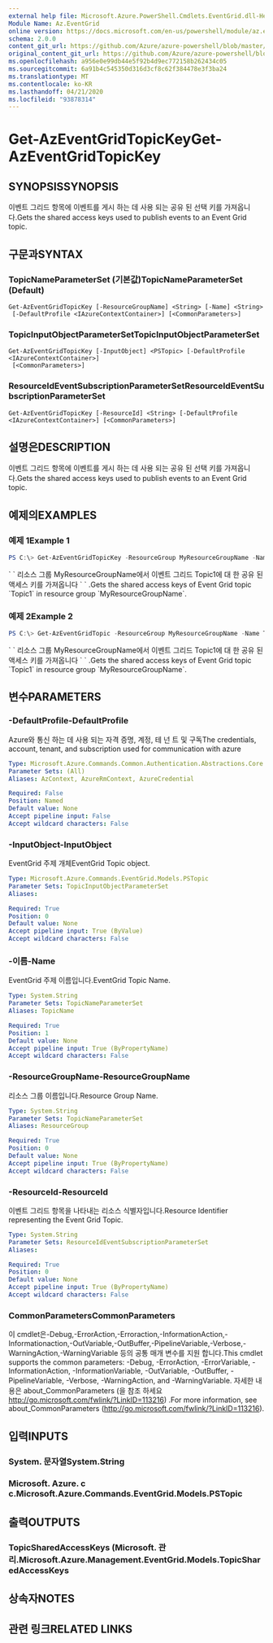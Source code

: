```yaml
---
external help file: Microsoft.Azure.PowerShell.Cmdlets.EventGrid.dll-Help.xml
Module Name: Az.EventGrid
online version: https://docs.microsoft.com/en-us/powershell/module/az.eventgrid/get-azeventgridtopickey
schema: 2.0.0
content_git_url: https://github.com/Azure/azure-powershell/blob/master/src/EventGrid/EventGrid/help/Get-AzEventGridTopicKey.md
original_content_git_url: https://github.com/Azure/azure-powershell/blob/master/src/EventGrid/EventGrid/help/Get-AzEventGridTopicKey.md
ms.openlocfilehash: a956e0e99db44e5f92b4d9ec772158b262434c05
ms.sourcegitcommit: 6a91b4c545350d316d3cf8c62f384478e3f3ba24
ms.translationtype: MT
ms.contentlocale: ko-KR
ms.lasthandoff: 04/21/2020
ms.locfileid: "93878314"
---
```

# <span data-ttu-id="90505-101">Get-AzEventGridTopicKey</span><span class="sxs-lookup"><span data-stu-id="90505-101">Get-AzEventGridTopicKey</span></span>

## <span data-ttu-id="90505-102">SYNOPSIS</span><span class="sxs-lookup"><span data-stu-id="90505-102">SYNOPSIS</span></span>
<span data-ttu-id="90505-103">이벤트 그리드 항목에 이벤트를 게시 하는 데 사용 되는 공유 된 선택 키를 가져옵니다.</span><span class="sxs-lookup"><span data-stu-id="90505-103">Gets the shared access keys used to publish events to an Event Grid topic.</span></span>

## <span data-ttu-id="90505-104">구문과</span><span class="sxs-lookup"><span data-stu-id="90505-104">SYNTAX</span></span>

### <span data-ttu-id="90505-105">TopicNameParameterSet (기본값)</span><span class="sxs-lookup"><span data-stu-id="90505-105">TopicNameParameterSet (Default)</span></span>
```
Get-AzEventGridTopicKey [-ResourceGroupName] <String> [-Name] <String>
 [-DefaultProfile <IAzureContextContainer>] [<CommonParameters>]
```

### <span data-ttu-id="90505-106">TopicInputObjectParameterSet</span><span class="sxs-lookup"><span data-stu-id="90505-106">TopicInputObjectParameterSet</span></span>
```
Get-AzEventGridTopicKey [-InputObject] <PSTopic> [-DefaultProfile <IAzureContextContainer>]
 [<CommonParameters>]
```

### <span data-ttu-id="90505-107">ResourceIdEventSubscriptionParameterSet</span><span class="sxs-lookup"><span data-stu-id="90505-107">ResourceIdEventSubscriptionParameterSet</span></span>
```
Get-AzEventGridTopicKey [-ResourceId] <String> [-DefaultProfile <IAzureContextContainer>] [<CommonParameters>]
```

## <span data-ttu-id="90505-108">설명은</span><span class="sxs-lookup"><span data-stu-id="90505-108">DESCRIPTION</span></span>
<span data-ttu-id="90505-109">이벤트 그리드 항목에 이벤트를 게시 하는 데 사용 되는 공유 된 선택 키를 가져옵니다.</span><span class="sxs-lookup"><span data-stu-id="90505-109">Gets the shared access keys used to publish events to an Event Grid topic.</span></span>

## <span data-ttu-id="90505-110">예제의</span><span class="sxs-lookup"><span data-stu-id="90505-110">EXAMPLES</span></span>

### <span data-ttu-id="90505-111">예제 1</span><span class="sxs-lookup"><span data-stu-id="90505-111">Example 1</span></span>
```powershell
PS C:\> Get-AzEventGridTopicKey -ResourceGroup MyResourceGroupName -Name Topic1
```

<span data-ttu-id="90505-112">\` \` 리소스 그룹 MyResourceGroupName에서 이벤트 그리드 Topic1에 대 한 공유 된 액세스 키를 가져옵니다 \` \` .</span><span class="sxs-lookup"><span data-stu-id="90505-112">Gets the shared access keys of Event Grid topic \`Topic1\` in resource group \`MyResourceGroupName\`.</span></span>

### <span data-ttu-id="90505-113">예제 2</span><span class="sxs-lookup"><span data-stu-id="90505-113">Example 2</span></span>
```powershell
PS C:\> Get-AzEventGridTopic -ResourceGroup MyResourceGroupName -Name Topic1 | Get-AzEventGridTopicKey
```

<span data-ttu-id="90505-114">\` \` 리소스 그룹 MyResourceGroupName에서 이벤트 그리드 Topic1에 대 한 공유 된 액세스 키를 가져옵니다 \` \` .</span><span class="sxs-lookup"><span data-stu-id="90505-114">Gets the shared access keys of Event Grid topic \`Topic1\` in resource group \`MyResourceGroupName\`.</span></span>

## <span data-ttu-id="90505-115">변수</span><span class="sxs-lookup"><span data-stu-id="90505-115">PARAMETERS</span></span>

### <span data-ttu-id="90505-116">-DefaultProfile</span><span class="sxs-lookup"><span data-stu-id="90505-116">-DefaultProfile</span></span>
<span data-ttu-id="90505-117">Azure와 통신 하는 데 사용 되는 자격 증명, 계정, 테 넌 트 및 구독</span><span class="sxs-lookup"><span data-stu-id="90505-117">The credentials, account, tenant, and subscription used for communication with azure</span></span>

```yaml
Type: Microsoft.Azure.Commands.Common.Authentication.Abstractions.Core.IAzureContextContainer
Parameter Sets: (All)
Aliases: AzContext, AzureRmContext, AzureCredential

Required: False
Position: Named
Default value: None
Accept pipeline input: False
Accept wildcard characters: False
```

### <span data-ttu-id="90505-118">-InputObject</span><span class="sxs-lookup"><span data-stu-id="90505-118">-InputObject</span></span>
<span data-ttu-id="90505-119">EventGrid 주제 개체</span><span class="sxs-lookup"><span data-stu-id="90505-119">EventGrid Topic object.</span></span>

```yaml
Type: Microsoft.Azure.Commands.EventGrid.Models.PSTopic
Parameter Sets: TopicInputObjectParameterSet
Aliases:

Required: True
Position: 0
Default value: None
Accept pipeline input: True (ByValue)
Accept wildcard characters: False
```

### <span data-ttu-id="90505-120">-이름</span><span class="sxs-lookup"><span data-stu-id="90505-120">-Name</span></span>
<span data-ttu-id="90505-121">EventGrid 주제 이름입니다.</span><span class="sxs-lookup"><span data-stu-id="90505-121">EventGrid Topic Name.</span></span>

```yaml
Type: System.String
Parameter Sets: TopicNameParameterSet
Aliases: TopicName

Required: True
Position: 1
Default value: None
Accept pipeline input: True (ByPropertyName)
Accept wildcard characters: False
```

### <span data-ttu-id="90505-122">-ResourceGroupName</span><span class="sxs-lookup"><span data-stu-id="90505-122">-ResourceGroupName</span></span>
<span data-ttu-id="90505-123">리소스 그룹 이름입니다.</span><span class="sxs-lookup"><span data-stu-id="90505-123">Resource Group Name.</span></span>

```yaml
Type: System.String
Parameter Sets: TopicNameParameterSet
Aliases: ResourceGroup

Required: True
Position: 0
Default value: None
Accept pipeline input: True (ByPropertyName)
Accept wildcard characters: False
```

### <span data-ttu-id="90505-124">-ResourceId</span><span class="sxs-lookup"><span data-stu-id="90505-124">-ResourceId</span></span>
<span data-ttu-id="90505-125">이벤트 그리드 항목을 나타내는 리소스 식별자입니다.</span><span class="sxs-lookup"><span data-stu-id="90505-125">Resource Identifier representing the Event Grid Topic.</span></span>

```yaml
Type: System.String
Parameter Sets: ResourceIdEventSubscriptionParameterSet
Aliases:

Required: True
Position: 0
Default value: None
Accept pipeline input: True (ByPropertyName)
Accept wildcard characters: False
```

### <span data-ttu-id="90505-126">CommonParameters</span><span class="sxs-lookup"><span data-stu-id="90505-126">CommonParameters</span></span>
<span data-ttu-id="90505-127">이 cmdlet은-Debug,-ErrorAction,-Erroraction,-InformationAction,-Informationaction,-OutVariable,-OutBuffer,-PipelineVariable,-Verbose,-WarningAction,-WarningVariable 등의 공통 매개 변수를 지원 합니다.</span><span class="sxs-lookup"><span data-stu-id="90505-127">This cmdlet supports the common parameters: -Debug, -ErrorAction, -ErrorVariable, -InformationAction, -InformationVariable, -OutVariable, -OutBuffer, -PipelineVariable, -Verbose, -WarningAction, and -WarningVariable.</span></span> <span data-ttu-id="90505-128">자세한 내용은 about_CommonParameters (을 참조 하세요 http://go.microsoft.com/fwlink/?LinkID=113216) .</span><span class="sxs-lookup"><span data-stu-id="90505-128">For more information, see about_CommonParameters (http://go.microsoft.com/fwlink/?LinkID=113216).</span></span>

## <span data-ttu-id="90505-129">입력</span><span class="sxs-lookup"><span data-stu-id="90505-129">INPUTS</span></span>

### <span data-ttu-id="90505-130">System. 문자열</span><span class="sxs-lookup"><span data-stu-id="90505-130">System.String</span></span>

### <span data-ttu-id="90505-131">Microsoft. Azure. c c.</span><span class="sxs-lookup"><span data-stu-id="90505-131">Microsoft.Azure.Commands.EventGrid.Models.PSTopic</span></span>

## <span data-ttu-id="90505-132">출력</span><span class="sxs-lookup"><span data-stu-id="90505-132">OUTPUTS</span></span>

### <span data-ttu-id="90505-133">TopicSharedAccessKeys (Microsoft. 관리.</span><span class="sxs-lookup"><span data-stu-id="90505-133">Microsoft.Azure.Management.EventGrid.Models.TopicSharedAccessKeys</span></span>

## <span data-ttu-id="90505-134">상속자</span><span class="sxs-lookup"><span data-stu-id="90505-134">NOTES</span></span>

## <span data-ttu-id="90505-135">관련 링크</span><span class="sxs-lookup"><span data-stu-id="90505-135">RELATED LINKS</span></span>
